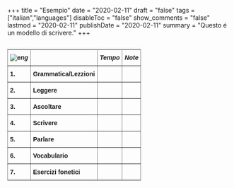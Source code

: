+++
title = "Esempio"
date = "2020-02-11"
draft = "false"
tags = ["italian","languages"]
disableToc = "false"
show_comments = "false"
lastmod = "2020-02-11"
publishDate = "2020-02-11"
summary = "Questo é un modello di scrivere."
+++

##



<style type="text/css">
.tg  {border-collapse:collapse;border-spacing:0;}
.tg td{font-family:Arial, sans-serif;font-size:14px;padding:10px 5px;border-style:solid;border-width:1px;overflow:hidden;word-break:normal;}
.tg th{font-family:Arial, sans-serif;font-size:14px;font-weight:normal;padding:10px 5px;border-style:solid;border-width:1px;overflow:hidden;word-break:normal;}
.tg .tg-4erg{font-weight:bold;font-style:italic;border-color:inherit;text-align:center;vertical-align:top}
.tg .tg-rvyq{font-weight:bold;font-style:italic;border-color:inherit;text-align:center;vertical-align:top}
.tg .tg-7btt{font-weight:bold;border-color:inherit;text-align:left;vertical-align:top}
.tg .tg-fymr{font-weight:bold;border-color:inherit;text-align:left;vertical-align:top}
.tg .tg-0pky{border-color:inherit;text-align:left;vertical-align:top}
</style>
<table class="tg">
  <tr>
    <th class="tg-rvyq"><img src="/flags/italy32.png" alt="eng"></th>
    <th class="tg-4erg"></th>
    <th class="tg-4erg">Tempo</th>
      <th class="tg-4erg">Note</th>
  </tr>
  <tr>
    <td class="tg-7btt">1.</td>
    <td class="tg-fymr">Grammatica/Lezzioni</td>
    <td class="tg-0pky"></td>
    <td class="tg-0pky"></td>
  </tr>
  <tr>
    <td class="tg-7btt">2.</td>
    <td class="tg-fymr">Leggere</td>
    <td class="tg-0pky"></td>
    <td class="tg-0pky"></td>
  </tr>
  <tr>
    <td class="tg-7btt">3.</td>
    <td class="tg-fymr">Ascoltare</td>
    <td class="tg-0pky"></td>
    <td class="tg-0pky"></td>
  </tr>
  <tr>
    <td class="tg-fymr">4.</td>
    <td class="tg-fymr">Scrivere</td>
    <td class="tg-0pky"></td>
    <td class="tg-0pky"></td>
  </tr>
  <tr>
    <td class="tg-fymr">5.</td>
    <td class="tg-fymr">Parlare</td>
    <td class="tg-0pky"></td>
    <td class="tg-0pky"></td>
  </tr>
  <tr>
    <td class="tg-fymr">6.</td>
    <td class="tg-fymr">Vocabulario</td>
    <td class="tg-0pky"></td>
    <td class="tg-0pky"></td>
  </tr>
  <tr>
    <td class="tg-fymr">7.</td>
    <td class="tg-fymr">Esercizi fonetici</td>
    <td class="tg-0pky"></td>
    <td class="tg-0pky"></td>
  </tr>
</table>
